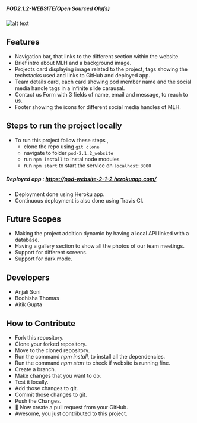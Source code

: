 ##### POD2.1.2-WEBSITE(Open Sourced Olafs)

![alt text](https://github.com/anjalisoni3655/pod-2.1.2_website/blob/main/resources/images/img.gif?raw=true)

## Features

- Navigation bar, that links to the different section within the website.
- Brief intro about MLH and a background image.
- Projects card displaying image related to the project, tags showing the techstacks used and links to GitHub and deployed app.
- Team details card, each card showing pod member name and the social media handle tags in a infinite slide carausal.
- Contact us Form with 3 fields of name, email and message, to reach to us.
- Footer showing the icons for different social media handles of MLH.

## Steps to run the project locally

- To run this project follow these steps , 
  - clone the repo using `git clone`
  - navigate to folder `pod-2.1.2_website`
  - run `npm install` to instal node modules
  - run `npm start` to start the service on `localhost:3000`
    
##### Deployed app : https://pod-website-2-1-2.herokuapp.com/
- Deployment done using Heroku app.
- Continuous deployment is also done using Travis CI.

## Future Scopes
- Making the project addition dynamic by having a local API linked with a database.
- Having a gallery section to show all the photos of our team meetings.
- Support for different screens.
- Support for dark mode.

## Developers

- Anjali Soni
- Bodhisha Thomas
- Aitik Gupta

## How to Contribute

- Fork this repository.
- Clone your forked repository.
- Move to the cloned repository.
- Run the command *npm install*, to install all the dependencies.
- Run the command *npm start* to check if website is running fine.
- Create a branch.
- Make changes that you want to do.
- Test it locally.
- Add those changes to git.
- Commit those changes to git.
- Push the Changes.
- :tada: Now create a pull request from your GitHub.
- Awesome, you just contributed to this project.


